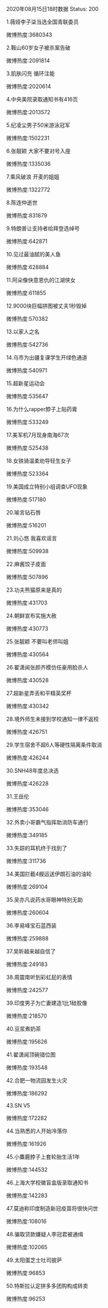 2020年08月15日18时数据
Status: 200

1.薇娅李子柒当选全国青联委员

微博热度:3680343

2.鞍山60岁女子被杀案告破

微博热度:2091814

3.肌肤闪充 循环注能

微博热度:2020614

4.中央美院录取通知书有416页

微博热度:2013572

5.纪凌尘男子50米游泳冠军

微博热度:1502231

6.张靓颖 大家不要对号入座

微博热度:1335036

7.乘风破浪 开麦的姐姐

微博热度:1322772

8.陈连仲逝世

微博热度:831879

9.特朗普让支持者给拜登选绰号

微博热度:642871

10.见过最油腻的美人鱼

微博热度:628884

11.阿朵像快意恩仇的江湖侠女

微博热度:611855

12.9000块巨幅拼图被丈夫1秒毁掉

微博热度:570382

13.以家人之名

微博热度:542736

14.乌市为出疆复课学生开绿色通道

微博热度:540971

15.超新星运动会

微博热度:535647

16.为什么rapper脖子上贴药膏

微博热度:533249

17.美军机7月现身南海67次

微博热度:525438

18.女铁骑温柔劝导轻生女子

微博热度:523364

19.美国成立特别小组调查UFO现象

微博热度:517180

20.喻言钻石唇

微博热度:516201

21.刘心悠 我喜欢谣言

微博热度:509938

22.麻酱饺子皮面

微博热度:507896

23.功夫熊猫原来是真的

微博热度:431703

24.朝鲜宣布实施大赦

微博热度:430773

25.张靓颖 不要叫老师叫姐

微博热度:430564

26.翟潇闻张颜齐模仿任豪用脸杀人

微博热度:430528

27.超新星弄丢和平精英奖杯

微博热度:430342

28.境外师生未接到学校通知一律不返校

微博热度:426751

29.学生宿舍不超6人等硬性隔离条件取消

微博热度:426244

30.SNH48年度总决选

微博热度:426228

31.王岳伦

微博热度:353046

32.外卖小哥霸气指挥助消防车通行

微博热度:349185

33.失踪的耳机终于找到了

微博热度:311736

34.美国拦截4艘运送伊朗石油的油轮

微博热度:269104

35.吴亦凡说药水哥眼神特别无助

微博热度:260604

36.李易峰宝石蓝西装

微博热度:259888

37.吴昕越来越自信了

微博热度:249183

38.周震南听到彩虹屁的表情

微博热度:242577

39.印度男子为亡妻建造1比1硅胶像

微博热度:218570

40.豆浆煮奶茶

微博热度:195626

41.翟潇闻顶碗错位图

微博热度:193548

42.合肥一物流园发生火灾

微博热度:186292

43.SN V5

微博热度:172282

44.当熟悉的人开始冷落你

微博热度:161926

45.小麋鹿脖子上套轮胎生活1年

微博热度:144532

46.上海大学校徽盲盒版录取通知书

微博热度:142283

47.莫迪称印度制造新冠疫苗将很快问世

微博热度:108016

48.骗取贷款嫌疑人李冠君被通缉

微博热度:102065

49.太阳蛋芝士吐司披萨

微博热度:96853

50.特斯拉认定拼多多团购构成转卖

微博热度:96253

